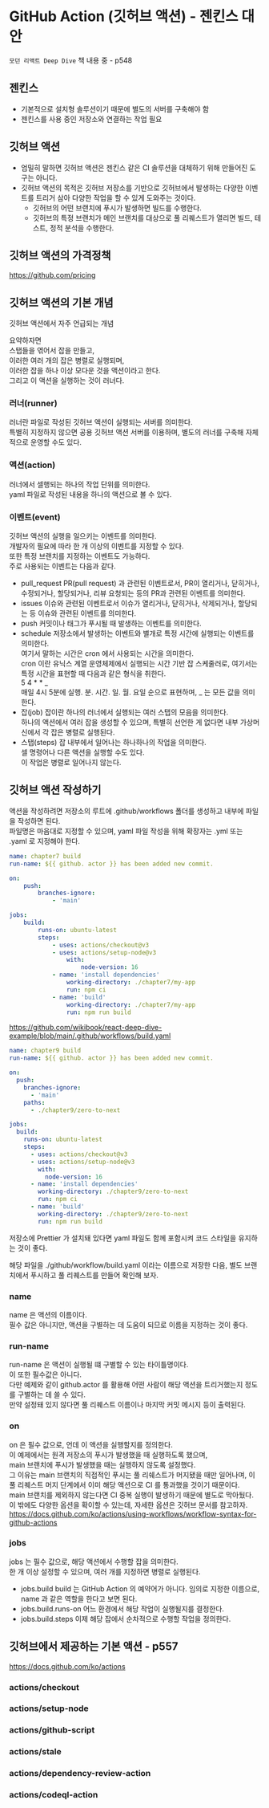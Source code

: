 # GitHub Action (깃허브 액션) - 젠킨스 대안

`모던 리액트 Deep Dive` 책 내용 중 - p548

## 젠킨스

- 기본적으로 설치형 솔루션이기 때문에 별도의 서버를 구축해야 함
- 젠킨스를 사용 중인 저장소와 연결하는 작업 필요

## 깃허브 액션

- 엄밀히 말하면 깃허브 액션은 젠킨스 같은 CI 솔루션을 대체하기 위해 만들어진 도구는 아니다.
- 깃허브 액션의 목적은 깃허브 저장소를 기반으로 깃허브에서 발생하는 다양한 이벤트를 트리거 삼아 다양한 작업을 할 수 있게 도와주는 것이다.
  - 깃허브의 어떤 브랜치에 푸시가 발생하면 빌드를 수행한다.
  - 깃허브의 특정 브랜치가 메인 브랜치를 대상으로 풀 리퀘스트가 열리면 빌드, 테스트, 정적 분석을 수행한다.

## 깃허브 액션의 가격정책

https://github.com/pricing

## 깃허브 액션의 기본 개념

깃허브 액션에서 자주 언급되는 개념

요약하자면  
스탭들을 엮어서 잡을 만들고,  
이러한 여러 개의 잡은 병렬로 실행되며,  
이러한 잡을 하나 이상 모다운 것을 액션이라고 한다.  
그리고 이 액션을 실행하는 것이 러너다.

### 러너(runner)

러너란 파일로 작성된 깃허브 액션이 실행되는 서버를 의미한다.  
특별히 지정하지 않으면 공용 깃허브 액션 서버를 이용하며, 별도의 러너를 구축해 자체적으로 운영할 수도 있다.

### 액션(action)

러너에서 셀행되는 하나의 작업 단위를 의미한다.  
yaml 파일로 작성된 내용을 하나의 액션으로 볼 수 있다.

### 이벤트(event)

깃허브 액션의 실행을 일으키는 이벤트를 의미한다.  
개발자의 필요에 따라 한 개 이상의 이벤트를 지정할 수 있다.  
또한 특정 브랜치를 지정하는 이벤트도 가능하다.  
주로 사용되는 이벤트는 다음과 같다.

- pull_request
  PR(pull request) 과 관련된 이벤트로서, PR이 열리거나, 닫히거나, 수정되거나, 할당되거나, 리뷰 요청되는 등의 PR과 관련된 이벤트를 의미한다.
- issues
  이슈와 관련된 이벤트로서 이슈가 열리거나, 닫히거나, 삭제되거나, 할당되는 등 이슈와 관련된 이벤트를 의미한다.
- push
  커밋이나 태그가 푸시될 때 발생하는 이벤트를 의미한다.
- schedule
  저장소에서 발생하는 이벤트와 별개로 특정 시간에 실행되는 이벤트를 의미한다.  
  여기서 말하는 시간은 cron 에서 사용되는 시간을 의미한다.  
  cron 이란 유닉스 계열 운영체제에서 실행되는 시간 기반 잡 스케줄러로, 여기서는 특정 시간을 표현할 때 다음과 같은 형식을 취한다.  
  5 4 \* \* _  
  매일 4시 5분에 실행. 분. 시간. 일. 월. 요일 순으로 표현하며, _ 는 모든 값을 의미한다.
- 잡(job)
  잡이란 하나의 러너에서 실행되는 여러 스탭의 모음을 의미한다.  
  하나의 액션에서 여러 잡을 생성할 수 있으며, 특별히 선언한 게 없다면 내부 가상머신에서 각 잡은 병렬로 실행된다.
- 스탭(steps)
  잡 내부에서 일어나는 하나하나의 작업을 의미한다.  
  셀 명령어나 다른 액션을 실행할 수도 있다.  
  이 작업은 병렬로 일어나지 않는다.

## 깃허브 액션 작성하기

액션을 작성하려면 저장소의 루트에 .github/workflows 폴더를 생성하고 내부에 파일을 작성하면 된다.  
파일명은 마음대로 지정할 수 있으며, yaml 파일 작성을 위해 확장자는 .yml 또는 .yaml 로 지정해야 한다.

```yml
name: chapter7 build
run-name: ${{ github. actor }} has been added new commit.

on:
    push:
        branches-ignore:
            - 'main'

jobs:
    build:
        runs-on: ubuntu-latest
        steps:
            - uses: actions/checkout@v3
            - uses: actions/setup-node@v3
                with:
                    node-version: 16
            - name: 'install dependencies'
                working-directory: ./chapter7/my-app
                run: npm ci
            - name: 'build'
                working-directory: ./chapter7/my-app
                run: npm run build
```

https://github.com/wikibook/react-deep-dive-example/blob/main/.github/workflows/build.yaml

```yml
name: chapter9 build
run-name: ${{ github. actor }} has been added new commit.

on:
  push:
    branches-ignore:
      - 'main'
    paths:
      - ./chapter9/zero-to-next

jobs:
  build:
    runs-on: ubuntu-latest
    steps:
      - uses: actions/checkout@v3
      - uses: actions/setup-node@v3
        with:
          node-version: 16
      - name: 'install dependencies'
        working-directory: ./chapter9/zero-to-next
        run: npm ci
      - name: 'build'
        working-directory: ./chapter9/zero-to-next
        run: npm run build
```

저장소에 Prettier 가 설치돼 있다면 yaml 파일도 함께 포함시켜 코드 스타일을 유지하는 것이 좋다.

해당 파일을 ./github/workflow/build.yaml 이라는 이름으로 저장한 다음, 별도 브랜치에서 푸시하고 풀 리퀘스트를 만들어 확인해 보자.

### name

name 은 액션의 이름이다.  
필수 값은 아니지만, 액션을 구별하는 데 도움이 되므로 이름을 지정하는 것이 좋다.

### run-name

run-name 은 액션이 실행될 떄 구별할 수 있는 타이틀명이다.  
이 또한 필수값은 아니다.  
다만 예제와 같이 github.actor 를 활용해 어떤 사람이 해당 액션을 트리거했는지 정도를 구별하는 데 쓸 수 있다.  
만약 설정돼 있지 않다면 풀 리퀘스트 이름이나 마지막 커밋 메시지 등이 출력된다.

### on

on 은 필수 값으로, 언데 이 액션을 실행할지를 정의한다.  
이 예제에서는 원격 저장소의 푸시가 발생했을 때 실행하도록 했으며,  
main 브랜치에 푸시가 발생했을 때는 실행하지 않도록 설정했다.  
그 이유는 main 브랜치의 직접적인 푸시는 풀 리쉐스트가 머지됐을 때만 일어나며, 이 풀 리퀘스트 머지 단계에서 이미 해당 액션으로 CI 를 통과했을 것이기 때문이다.  
main 브랜치를 제외하지 않는다면 CI 중복 실행이 발생하기 때문에 별도로 막아뒀다.  
이 밖에도 다양한 옵션을 확이할 수 있는데, 자세한 옵션은 깃허브 문서를 참고하자.  
https://docs.github.com/ko/actions/using-workflows/workflow-syntax-for-github-actions

### jobs

jobs 는 필수 값으로, 해당 액션에서 수행할 잡을 의미한다.  
한 개 이상 설정할 수 있으며, 여러 개를 지정하면 병렬로 실행된다.

- jobs.build
  build 는 GitHub Action 의 예약어가 아니다. 임의로 지정한 이름으로, name 과 같은 역할을 한다고 보면 된다.
- jobs.build.runs-on
  어느 환경에서 해당 작업이 실행될지를 결정한다.
- jobs.build.steps
  이제 해당 잡에서 순차적으로 수행할 작업을 정의한다.

## 깃허브에서 제공하는 기본 액션 - p557

https://docs.github.com/ko/actions

### actions/checkout

### actions/setup-node

### actions/github-script

### actions/stale

### actions/dependency-review-action

### actions/codeql-action

